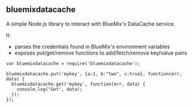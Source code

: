## bluemixdatacache

A simple Node.js library to interact with BlueMix's DataCache service.

It:

* parses the credentials found in BlueMix's environment variables
* exposes put/get/remove functions to add/fetch/remove key/value pairs

```
var bluemixdatacache = require('bluemixdatacache');

bluemixdatacache.put('mykey', {a:1, b:"two", c:true}, function(err, data) {
  bluemixdatacache.get('mykey', function(err, data) {
    console.log("Got", data);
  });
});
```


